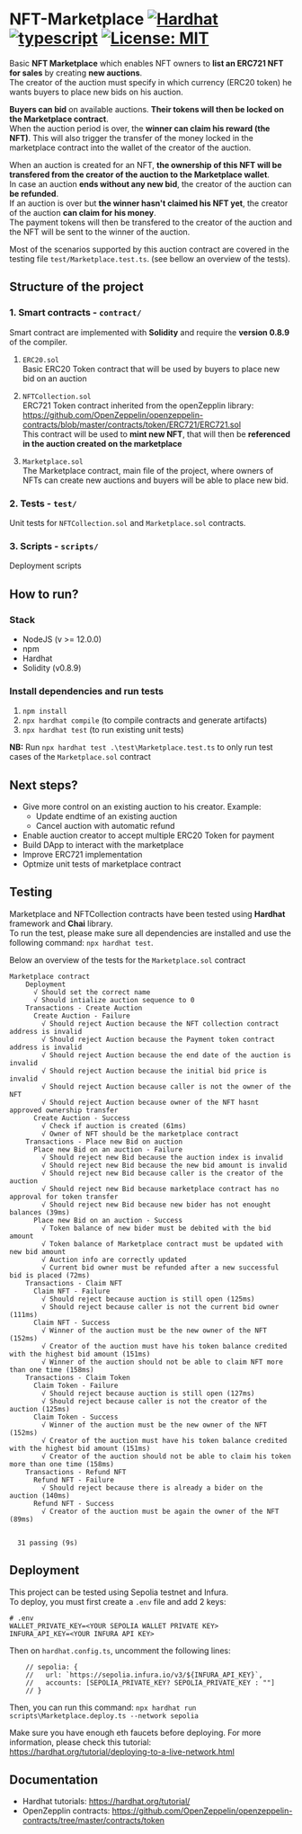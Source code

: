 # NFT-Marketplace [![Hardhat][hardhat-badge]][hardhat] [![typescript][typescript-badge]][typescript]  [![License: MIT][license-badge]][license]

[hardhat]: https://hardhat.org/
[hardhat-badge]: https://img.shields.io/badge/Built%20with-Hardhat-FFDB1C.svg
[license]: https://opensource.org/licenses/MIT
[license-badge]: https://img.shields.io/badge/License-MIT-blue.svg
[typescript]: https://www.typescriptlang.org/
[typescript-badge]: https://badgen.net/badge/icon/typescript?icon=typescript&label

Basic **NFT Marketplace** which enables NFT owners to **list an ERC721 NFT for sales** by creating **new auctions**.   
The creator of the auction must specify in which currency (ERC20 token) he wants buyers to place new bids on his auction.

**Buyers can bid** on available auctions. **Their tokens will then be locked on the Marketplace contract**.   
When the auction period is over, the **winner can claim his reward (the NFT)**. This  will also trigger the transfer of the money locked in the marketplace contract into the wallet of the creator of the auction.  

When an auction is created for an NFT, **the ownership of this NFT will be transfered from the creator of the auction to the Marketplace wallet**.   
In case an auction **ends without any new bid**, the creator of the auction can **be refunded**.     
If an auction is over but **the winner hasn't claimed his NFT yet**, the creator of the auction **can claim for his money**.  
The payment tokens will then be transfered to the creator of the auction and the NFT will be sent to the winner of the auction.  
 
Most of the scenarios supported by this auction contract are covered in the testing file `test/Marketplace.test.ts`. (see bellow an overview of the tests). 

## Structure of the project
### 1. Smart contracts - `contract/` 
Smart contract are implemented with **Solidity** and require the **version 0.8.9** of the compiler. 
1. `ERC20.sol`   
Basic ERC20 Token contract that will be used by buyers to place new bid on an auction

2. `NFTCollection.sol`  
ERC721 Token contract inherited from the openZepplin library: https://github.com/OpenZeppelin/openzeppelin-contracts/blob/master/contracts/token/ERC721/ERC721.sol  
This contract will be used to **mint new NFT**, that will then be **referenced in the auction created on the marketplace**

3. `Marketplace.sol`  
The Marketplace contract, main file of the project, where owners of NFTs can create new auctions and buyers will be able to place new bid.

### 2. Tests - `test/`
Unit tests for `NFTCollection.sol` and `Marketplace.sol` contracts. 

### 3. Scripts - `scripts/`
Deployment scripts

## How to run?
### Stack
* NodeJS (v >= 12.0.0)
* npm 
* Hardhat 
* Solidity (v0.8.9)

### Install dependencies and run tests
1. `npm install`
2. `npx hardhat compile` (to compile contracts and generate artifacts)
3. `npx hardhat test` (to run existing unit tests)  

**NB:** Run  `npx hardhat test .\test\Marketplace.test.ts` to only run test cases of the `Marketplace.sol` contract   

## Next steps?
* Give more control on an existing auction to his creator. Example:
    * Update endtime of an existing auction 
    * Cancel auction with automatic refund
* Enable auction creator to accept multiple ERC20 Token for payment
* Build DApp to interact with the marketplace 
* Improve ERC721 implementation
* Optmize unit tests of marketplace contract

## Testing

Marketplace and NFTCollection contracts have been tested using **Hardhat** framework and **Chai** library.   
To run the test, please make sure all dependencies are installed and use the following command: `npx hardhat test`.

Below an overview of the tests for the `Marketplace.sol` contract

```
Marketplace contract
    Deployment
      √ Should set the correct name
      √ Should intialize auction sequence to 0
    Transactions - Create Auction
      Create Auction - Failure
        √ Should reject Auction because the NFT collection contract address is invalid
        √ Should reject Auction because the Payment token contract address is invalid
        √ Should reject Auction because the end date of the auction is invalid
        √ Should reject Auction because the initial bid price is invalid
        √ Should reject Auction because caller is not the owner of the NFT
        √ Should reject Auction because owner of the NFT hasnt approved ownership transfer
      Create Auction - Success
        √ Check if auction is created (61ms)
        √ Owner of NFT should be the marketplace contract 
    Transactions - Place new Bid on auction
      Place new Bid on an auction - Failure
        √ Should reject new Bid because the auction index is invalid
        √ Should reject new Bid because the new bid amount is invalid
        √ Should reject new Bid because caller is the creator of the auction
        √ Should reject new Bid because marketplace contract has no approval for token transfer
        √ Should reject new Bid because new bider has not enought balances (39ms)
      Place new Bid on an auction - Success
        √ Token balance of new bider must be debited with the bid amount
        √ Token balance of Marketplace contract must be updated with new bid amount
        √ Auction info are correctly updated
        √ Current bid owner must be refunded after a new successful bid is placed (72ms)
    Transactions - Claim NFT
      Claim NFT - Failure
        √ Should reject because auction is still open (125ms)
        √ Should reject because caller is not the current bid owner (111ms)
      Claim NFT - Success
        √ Winner of the auction must be the new owner of the NFT (152ms)
        √ Creator of the auction must have his token balance credited with the highest bid amount (151ms)
        √ Winner of the auction should not be able to claim NFT more than one time (158ms)
    Transactions - Claim Token
      Claim Token - Failure
        √ Should reject because auction is still open (127ms)
        √ Should reject because caller is not the creator of the auction (125ms)
      Claim Token - Success
        √ Winner of the auction must be the new owner of the NFT (152ms)
        √ Creator of the auction must have his token balance credited with the highest bid amount (151ms)
        √ Creator of the auction should not be able to claim his token more than one time (158ms)
    Transactions - Refund NFT
      Refund NFT - Failure
        √ Should reject because there is already a bider on the auction (140ms)
      Refund NFT - Success
        √ Creator of the auction must be again the owner of the NFT (89ms)


  31 passing (9s)
```

## Deployment

This project can be tested using Sepolia testnet and Infura.   
To deploy, you must first create a `.env` file and add 2 keys:
```
# .env 
WALLET_PRIVATE_KEY=<YOUR SEPOLIA WALLET PRIVATE KEY>
INFURA_API_KEY=<YOUR INFURA API KEY>
```

Then on `hardhat.config.ts`, uncomment the following lines:
```
    // sepolia: {
    //   url: `https://sepolia.infura.io/v3/${INFURA_API_KEY}`, 
    //   accounts: [SEPOLIA_PRIVATE_KEY? SEPOLIA_PRIVATE_KEY : ""]
    // }
```

Then, you can run this command: `npx hardhat run scripts\Marketplace.deploy.ts --network sepolia`  

Make sure you have enough eth faucets before deploying. 
For more information, please check this tutorial: https://hardhat.org/tutorial/deploying-to-a-live-network.html


## Documentation
* Hardhat tutorials: https://hardhat.org/tutorial/
* OpenZepplin contracts: https://github.com/OpenZeppelin/openzeppelin-contracts/tree/master/contracts/token
